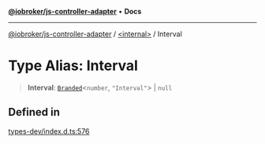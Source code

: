 [**@iobroker/js-controller-adapter**](../../README.md) • **Docs**

***

[@iobroker/js-controller-adapter](../../globals.md) / [\<internal\>](../README.md) / Interval

# Type Alias: Interval

> **Interval**: [`Branded`](Branded.md)\<`number`, `"Interval"`\> \| `null`

## Defined in

[types-dev/index.d.ts:576](https://github.com/ioBroker/ioBroker.js-controller/blob/b499d83cda369ad8a77cd1584bbda2b5b44bf993/packages/types-dev/index.d.ts#L576)
